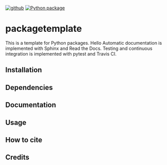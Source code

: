 [![github](https://img.shields.io/badge/GitHub-packagetemplate-blue.svg)](https://github.com/mdmould/packagetemplate)
[![Python package](https://github.com/mdmould/packagetemplate/workflows/Python%20package/badge.svg)](https://github.com/mdmould/packagetemplate/actions/)


# packagetemplate
This is a template for Python packages. Hello
Automatic documentation is implemented with Sphinx and Read the Docs.
Testing and continuous integration is implemented with pytest and Travis CI.

## Installation

## Dependencies

## Documentation

## Usage

## How to cite

## Credits
